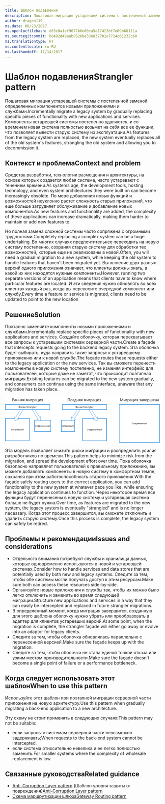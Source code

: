 ```yaml
---
title: Шаблон подавления
description: Пошаговая миграция устаревшей системы с постепенной заменой определенных компонентов новыми приложениями и службами.
author: dragon119
ms.date: 06/23/2017
ms.openlocfilehash: d03e8a1ef9077b6e00ea5a17423bf7e09b68111a
ms.sourcegitcommit: b0482d49aab0526be386837702e7724c61232c60
ms.translationtype: HT
ms.contentlocale: ru-RU
ms.lasthandoff: 11/14/2017
---
```

# <a name="strangler-pattern"></a><span data-ttu-id="f492a-103">Шаблон подавления</span><span class="sxs-lookup"><span data-stu-id="f492a-103">Strangler pattern</span></span>

<span data-ttu-id="f492a-104">Пошаговая миграция устаревшей системы с постепенной заменой определенных компонентов новыми приложениями и службами.</span><span class="sxs-lookup"><span data-stu-id="f492a-104">Incrementally migrate a legacy system by gradually replacing specific pieces of functionality with new applications and services.</span></span> <span data-ttu-id="f492a-105">Компоненты устаревшей системы постепенно удаляются, и со временем новая система полностью возьмет на себя все ее функции, что позволяет вывести старую систему из эксплуатации.</span><span class="sxs-lookup"><span data-stu-id="f492a-105">As features from the legacy system are replaced, the new system eventually replaces all of the old system's features, strangling the old system and allowing you to decommission it.</span></span> 

## <a name="context-and-problem"></a><span data-ttu-id="f492a-106">Контекст и проблема</span><span class="sxs-lookup"><span data-stu-id="f492a-106">Context and problem</span></span>

<span data-ttu-id="f492a-107">Средства разработки, технологии размещения и архитектуры, на основе которых создается любая система, часто устаревают с течением времени.</span><span class="sxs-lookup"><span data-stu-id="f492a-107">As systems age, the development tools, hosting technology, and even system architectures they were built on can become increasingly obsolete.</span></span> <span data-ttu-id="f492a-108">По мере добавления новых функций и возможностей неуклонно растет сложность старых приложений, что еще больше затрудняет обслуживание и добавление новых компонентов.</span><span class="sxs-lookup"><span data-stu-id="f492a-108">As new features and functionality are added, the complexity of these applications can increase dramatically, making them harder to maintain or add new features to.</span></span>

<span data-ttu-id="f492a-109">Но полная замена сложной системы часто сопряжена с огромными трудностями.</span><span class="sxs-lookup"><span data-stu-id="f492a-109">Completely replacing a complex system can be a huge undertaking.</span></span> <span data-ttu-id="f492a-110">Во многих случаях предпочтительнее переходить на новую систему постепенно, сохраняя старую систему для обработки тех возможностей, которые еще не реализованы в новой.</span><span class="sxs-lookup"><span data-stu-id="f492a-110">Often, you will need a gradual migration to a new system, while keeping the old system to handle features that haven't been migrated yet.</span></span> <span data-ttu-id="f492a-111">Выполнение двух разных версий одного приложения означает, что клиенты должны знать, в какой их них находятся нужные компоненты.</span><span class="sxs-lookup"><span data-stu-id="f492a-111">However, running two separate versions of an application means that clients have to know where particular features are located.</span></span> <span data-ttu-id="f492a-112">И эти сведения нужно обновлять во всех клиентах каждый раз, когда вы переносите очередной компонент или службу.</span><span class="sxs-lookup"><span data-stu-id="f492a-112">Every time a feature or service is migrated, clients need to be updated to point to the new location.</span></span>

## <a name="solution"></a><span data-ttu-id="f492a-113">Решение</span><span class="sxs-lookup"><span data-stu-id="f492a-113">Solution</span></span>

<span data-ttu-id="f492a-114">Поэтапно заменяйте компоненты новыми приложениями и службами.</span><span class="sxs-lookup"><span data-stu-id="f492a-114">Incrementally replace specific pieces of functionality with new applications and services.</span></span> <span data-ttu-id="f492a-115">Создайте оболочку, которая перехватывает все запросы к устаревшим системам серверной части.</span><span class="sxs-lookup"><span data-stu-id="f492a-115">Create a façade that intercepts requests going to the backend legacy system.</span></span> <span data-ttu-id="f492a-116">Эта оболочка будет выбирать, куда направить такие запросы: к устаревшему приложению или к новой службе.</span><span class="sxs-lookup"><span data-stu-id="f492a-116">The façade routes these requests either to the legacy application or the new services.</span></span> <span data-ttu-id="f492a-117">Так вы сможете перенести компоненты в новую систему постепенно, не изменяя интерфейс для пользователей, которые даже не заметят, что происходит поэтапная миграция.</span><span class="sxs-lookup"><span data-stu-id="f492a-117">Existing features can be migrated to the new system gradually, and consumers can continue using the same interface, unaware that any migration has taken place.</span></span>

![](./_images/strangler.png)  

<span data-ttu-id="f492a-118">Эта модель позволяет снизить риски миграции и распределить усилия разработчиков по времени.</span><span class="sxs-lookup"><span data-stu-id="f492a-118">This pattern helps to minimize risk from the migration, and spread the development effort over time.</span></span> <span data-ttu-id="f492a-119">Пока оболочка безопасно направляет пользователей к правильному приложению, вы можете добавлять компоненты в новую систему в комфортном темпе, сохраняя при этом работоспособность старого приложения.</span><span class="sxs-lookup"><span data-stu-id="f492a-119">With the façade safely routing users to the correct application, you can add functionality to the new system at whatever pace you like, while ensuring the legacy application continues to function.</span></span> <span data-ttu-id="f492a-120">Через некоторое время все функции будут перенесены в новую систему и устаревшая система больше не будет нужна.</span><span class="sxs-lookup"><span data-stu-id="f492a-120">Over time, as features are migrated to the new system, the legacy system is eventually "strangled" and is no longer necessary.</span></span> <span data-ttu-id="f492a-121">Когда этот процесс завершится, вы сможете отключить и удалить старую систему.</span><span class="sxs-lookup"><span data-stu-id="f492a-121">Once this process is complete, the legacy system can safely be retired.</span></span>

## <a name="issues-and-considerations"></a><span data-ttu-id="f492a-122">Проблемы и рекомендации</span><span class="sxs-lookup"><span data-stu-id="f492a-122">Issues and considerations</span></span>

- <span data-ttu-id="f492a-123">Отдельного внимания потребуют службы и хранилища данных, которые одновременно используются в новой и устаревшей системах.</span><span class="sxs-lookup"><span data-stu-id="f492a-123">Consider how to handle services and data stores that are potentially used by both new and legacy systems.</span></span> <span data-ttu-id="f492a-124">Следите за тем, чтобы обе системы могли получать доступ к этим ресурсам.</span><span class="sxs-lookup"><span data-stu-id="f492a-124">Make sure both can access these resources side-by-side.</span></span>
- <span data-ttu-id="f492a-125">Организуйте новые приложения и службы так, чтобы их можно было легко отключить и заменить во время следующей миграции.</span><span class="sxs-lookup"><span data-stu-id="f492a-125">Structure new applications and services in a way that they can easily be intercepted and replaced in future strangler migrations.</span></span>
- <span data-ttu-id="f492a-126">В определенный момент, когда миграция завершится, созданную для этого шаблона оболочку нужно убрать или преобразовать в адаптер для клиентов устаревших версий.</span><span class="sxs-lookup"><span data-stu-id="f492a-126">At some point, when the migration is complete, the strangler façade will either go away or evolve into an adaptor for legacy clients.</span></span>
- <span data-ttu-id="f492a-127">Следите за тем, чтобы оболочка обновлялась параллельно с перенесенной версией.</span><span class="sxs-lookup"><span data-stu-id="f492a-127">Make sure the façade keeps up with the migration.</span></span>
- <span data-ttu-id="f492a-128">Следите за тем, чтобы оболочка не стала единой точкой отказа или узким местом производительности.</span><span class="sxs-lookup"><span data-stu-id="f492a-128">Make sure the façade doesn't become a single point of failure or a performance bottleneck.</span></span>

## <a name="when-to-use-this-pattern"></a><span data-ttu-id="f492a-129">Когда следует использовать этот шаблон</span><span class="sxs-lookup"><span data-stu-id="f492a-129">When to use this pattern</span></span>

<span data-ttu-id="f492a-130">Используйте этот шаблон при поэтапной миграции серверной части приложения на новую архитектуру.</span><span class="sxs-lookup"><span data-stu-id="f492a-130">Use this pattern when gradually migrating a back-end application to a new architecture.</span></span>

<span data-ttu-id="f492a-131">Эту схему не стоит применять в следующих случаях:</span><span class="sxs-lookup"><span data-stu-id="f492a-131">This pattern may not be suitable:</span></span>

- <span data-ttu-id="f492a-132">если запросы к системам серверной части невозможно задерживать;</span><span class="sxs-lookup"><span data-stu-id="f492a-132">When requests to the back-end system cannot be intercepted.</span></span>
- <span data-ttu-id="f492a-133">если система относительно невелика и ее легко полностью заменить.</span><span class="sxs-lookup"><span data-stu-id="f492a-133">For smaller systems where the complexity of wholesale replacement is low.</span></span>

## <a name="related-guidance"></a><span data-ttu-id="f492a-134">Связанные руководства</span><span class="sxs-lookup"><span data-stu-id="f492a-134">Related guidance</span></span>

- <span data-ttu-id="f492a-135">[Anti-Corruption Layer pattern](./anti-corruption-layer.md) (Шаблон уровня защиты от повреждения)</span><span class="sxs-lookup"><span data-stu-id="f492a-135">[Anti-Corruption Layer pattern](./anti-corruption-layer.md)</span></span>
- [<span data-ttu-id="f492a-136">Схема маршрутизации шлюза</span><span class="sxs-lookup"><span data-stu-id="f492a-136">Gateway Routing pattern</span></span>](./gateway-routing.md)


 

